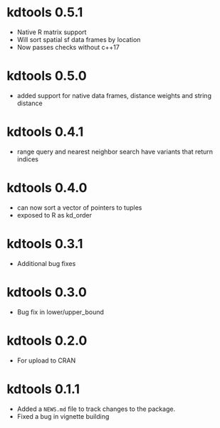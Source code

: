 # kdtools 0.5.1

* Native R matrix support
* Will sort spatial sf data frames by location
* Now passes checks without c++17

# kdtools 0.5.0

* added support for native data frames, distance weights and string distance

# kdtools 0.4.1

* range query and nearest neighbor search have variants that return indices

# kdtools 0.4.0

* can now sort a vector of pointers to tuples
* exposed to R as kd_order

# kdtools 0.3.1

* Additional bug fixes

# kdtools 0.3.0

* Bug fix in lower/upper_bound

# kdtools 0.2.0

* For upload to CRAN

# kdtools 0.1.1

* Added a `NEWS.md` file to track changes to the package.
* Fixed a bug in vignette building

